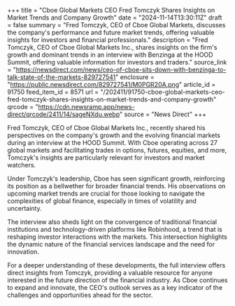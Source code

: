 +++
title = "Cboe Global Markets CEO Fred Tomczyk Shares Insights on Market Trends and Company Growth"
date = "2024-11-14T13:30:11Z"
draft = false
summary = "Fred Tomczyk, CEO of Cboe Global Markets, discusses the company's performance and future market trends, offering valuable insights for investors and financial professionals."
description = "Fred Tomczyk, CEO of Cboe Global Markets Inc., shares insights on the firm's growth and dominant trends in an interview with Benzinga at the HOOD Summit, offering valuable information for investors and traders."
source_link = "https://newsdirect.com/news/ceo-of-cboe-sits-down-with-benzinga-to-talk-state-of-the-markets-829727541"
enclosure = "https://public.newsdirect.com/829727541/M0PGR20A.png"
article_id = 91750
feed_item_id = 8571
url = "/202411/91750-cboe-global-markets-ceo-fred-tomczyk-shares-insights-on-market-trends-and-company-growth"
qrcode = "https://cdn.newsramp.app/news-direct/qrcode/2411/14/sageNXdu.webp"
source = "News Direct"
+++

<p>Fred Tomczyk, CEO of Cboe Global Markets Inc., recently shared his perspectives on the company's growth and the evolving financial markets during an interview at the HOOD Summit. With Cboe operating across 27 global markets and facilitating trades in options, futures, equities, and more, Tomczyk's insights are particularly relevant for investors and market watchers.</p><p>Under Tomczyk's leadership, Cboe has seen significant growth, reinforcing its position as a bellwether for broader financial trends. His observations on upcoming market trends are crucial for those looking to navigate the complexities of global finance, especially in times of volatility and uncertainty.</p><p>The interview also sheds light on the convergence of traditional financial institutions and technology-driven platforms like Robinhood, a trend that is reshaping investor interactions with the markets. This intersection highlights the dynamic nature of the financial services landscape and the need for innovation.</p><p>For a deeper understanding of these developments, the full interview offers direct insights from Tomczyk, providing a valuable resource for anyone interested in the future direction of the financial industry. As Cboe continues to expand and innovate, the CEO's outlook serves as a key indicator of the challenges and opportunities ahead for the sector.</p>